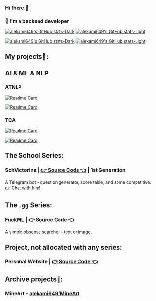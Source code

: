 ### Hi there 👋

### 👤 I'm a backend developer

[![alekami649's GitHub stats-Dark](https://github-readme-stats.vercel.app/api?username=alekami649&theme=radical#gh-dark-mode-only)](https://github.com/alekami649#gh-dark-mode-only)
[![alekami649's GitHub stats-Light](https://github-readme-stats.vercel.app/api?username=alekami649&theme=buefy#gh-light-mode-only)](https://github.com/alekami649#gh-light-mode-only)

[![alekami649's GitHub stats-Dark](https://github-readme-stats.vercel.app/api/top-langs/?username=alekami649&theme=radical&layout=compact#gh-dark-mode-only)](https://github.com/alekami649#gh-dark-mode-only)
[![alekami649's GitHub stats-Light](https://github-readme-stats.vercel.app/api/top-langs/?username=alekami649&theme=buefy&layout=compact#gh-light-mode-only)](https://github.com/alekami649#gh-light-mode-only)

## My projects🤗: 

## AI & ML & NLP

### ATNLP

[![Readme Card](https://github-readme-stats.vercel.app/api/pin/?username=alekami649&repo=atnlp&theme=radical#gh-dark-mode-only)](https://github.com/alekami649/atnlp#gh-dark-mode-only)

[![Readme Card](https://github-readme-stats.vercel.app/api/pin/?username=alekami649&repo=atnlp&theme=buefy#gh-light-mode-only)](https://github.com/alekami649/atnlp#gh-light-mode-only)

### TCA

[![Readme Card](https://github-readme-stats.vercel.app/api/pin/?username=alekami649&repo=tca&theme=radical#gh-dark-mode-only)](https://github.com/alekami649/tca#gh-dark-mode-only)

[![Readme Card](https://github-readme-stats.vercel.app/api/pin/?username=alekami649&repo=tca&theme=buefy#gh-light-mode-only)](https://github.com/alekami649/tca#gh-light-mode-only)
## The School Series:

### SchVictorina | [👉 Source Code 👈](https://github.com/alekami649/schvictorina_legacy) | 1st Generation

A Telegram bot - question generator, score table, and some competitive. <br>
 [👉 Chat with him!](https://t.me/schvictorina_bot)

## The `.gg` Series:

### FuckML | [👉 Source Code 👈](https://github.com/alekami649/FuckML)

A simple obsense searcher - text or image.

## Project, not allocated with any series:

### Personal Website | [👉 Source Code 👈](https://github.com/alekami649/website)

## Archive projects🤫:
### MineArt - [alekami649/MineArt](https://github.com/alekami649/MineArt)
